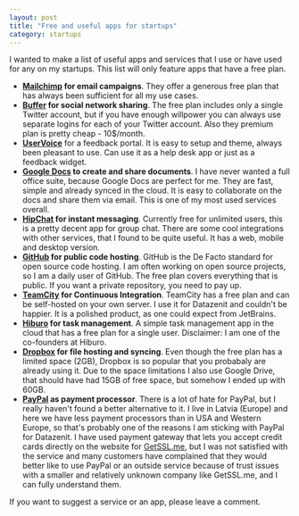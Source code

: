 ```yaml
---
layout: post
title: "Free and useful apps for startups"
category: startups
---
```


I wanted to make a list of useful apps and services that I use or have used for any on my startups. This list will only feature apps that have a free plan. 

* **[Mailchimp](http://mailchimp.com/) for email campaigns**. They offer a generous free plan that has always been sufficient for all my use cases.
* **[Buffer](https://bufferapp.com/) for social network sharing**. The free plan includes only a single Twitter account, but if you have enough willpower you can always use separate logins for each of your Twitter account. Also they premium plan is pretty cheap - 10$/month. 
* **[UserVoice](https://www.uservoice.com/)** for a feedback portal. It is easy to setup and theme, always been pleasant to use. Can use it as a help desk app or just as a feedback widget.
* **[Google Docs](http://docs.google.com) to create and share documents**. I have never wanted a full office suite, because Google Docs are perfect for me. They are fast, simple and already synced in the cloud. It is easy to collaborate on the docs and share them via email. This is one of my most used services overall.
* **[HipChat](https://www.hipchat.com/) for instant messaging**. Currently free for unlimited users, this is a pretty decent app for group chat. There are some cool integrations with other services, that I found to be quite useful. It has a web, mobile and desktop version.
* **[GitHub](http://github.com/) for public code hosting**. GitHub is the De Facto standard for open source code hosting. I am often working on open source projects, so I am a daily user of GitHub. The free plan covers everything that is public. If you want a private repository, you need to pay up.
* **[TeamCity](http://www.jetbrains.com/teamcity/) for Continuous Integration**. TeamCity has a free plan and can be self-hosted on your own server. I use it for Datazenit and couldn't be happier. It is a polished product, as one could expect from JetBrains.
* **[Hiburo](http://hiburo.com) for task management**. A simple task management app in the cloud that has a free plan for a single user. Disclaimer: I am one of the co-founders at Hiburo.
* **[Dropbox](https://www.dropbox.com/) for file hosting and syncing**. Even though the free plan has a limited space (2GB), Dropbox is so popular that you probabaly are already using it. Due to the space limitations I also use Google Drive, that should have had 15GB of free space, but somehow I ended up with 60GB. 
* **[PayPal](https://paypal.com/) as payment processor**. There is a lot of hate for PayPal, but I really haven't found a better alternative to it. I live in Latvia (Europe) and here we have less payment processors than in USA and Western Europe, so that's probably one of the reasons I am sticking with PayPal for Datazenit. I have used payment gateway that lets you accept credit cards directly on the website for [GetSSL.me](https://getssl.me/), but I was not satisfied with the service and many customers have complained that they would better like to use PayPal or an outside service because of trust issues with a smaller and relatively unknown company like GetSSL.me, and I can fully understand them.

If you want to suggest a service or an app, please leave a comment.